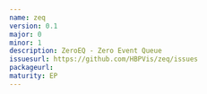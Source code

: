 ```yaml
---
name: zeq
version: 0.1
major: 0
minor: 1
description: ZeroEQ - Zero Event Queue
issuesurl: https://github.com/HBPVis/zeq/issues
packageurl:
maturity: EP
---
```

